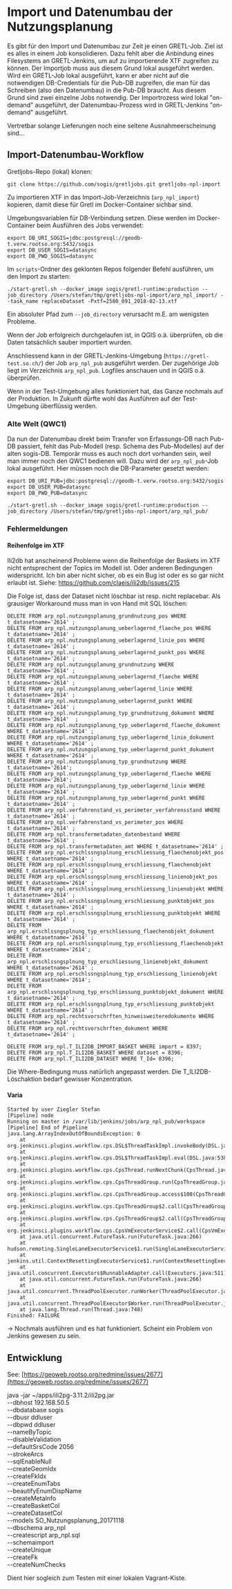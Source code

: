 # Import und Datenumbau der Nutzungsplanung

Es gibt für den Import und Datenumbau zur Zeit je einen GRETL-Job. Ziel ist es alles in einem Job konsolidieren. Dazu fehlt aber die Anbindung eines Filesystems an GRETL-Jenkins, um auf zu importierende XTF zugreifen zu können. Der Importjob muss aus diesem Grund lokal ausgeführt werden. Wird ein GRETL-Job lokal ausgeführt, kann er aber nicht auf die notwendigen DB-Credentials für die Pub-DB zugreifen, die man für das Schreiben (also den Datenumbau) in die Pub-DB braucht. Aus diesem Grund sind zwei einzelne Jobs notwendig. Der Importrozess wird lokal "on-demand" ausgeführt, der Datenumbau-Prozess wird in GRETL-Jenkins "on-demand" ausgeführt.

Vertretbar solange Lieferungen noch eine seltene Ausnahmeerscheinung sind...

## Import-Datenumbau-Workflow

Gretljobs-Repo (lokal) klonen:

```
git clone https://github.com/sogis/gretljobs.git gretljobs-npl-import
```

Zu importieren XTF in das Import-Job-Verzeichnis (`arp_npl_import`) kopieren, damit diese für Gretl im Docker-Container sichbar sind.

Umgebungsvariablen für DB-Verbindung setzen. Diese werden im Docker-Container beim Ausführen des Jobs verwendet:

```
export DB_URI_SOGIS=jdbc:postgresql://geodb-t.verw.rootso.org:5432/sogis
export DB_USER_SOGIS=datasync
export DB_PWD_SOGIS=datasync
```

Im `scripts`-Ordner des geklonten Repos folgender Befehl ausführen, um den Import zu starten:

```
./start-gretl.sh --docker_image sogis/gretl-runtime:production --job_directory /Users/stefan/tmp/gretljobs-npl-import/arp_npl_import/ --task_name replaceDataset -Pxtf=2580_091_2018-02-13.xtf
```

Ein absoluter Pfad zum `--job_directory` verursacht m.E. am wenigsten Probleme.

Wenn der Job erfolgreich durchgelaufen ist, in QGIS o.ä. überprüfen, ob die Daten tatsächlich sauber importiert wurden.

Anschliessend kann in der GRETL-Jenkins-Umgebung (`https://gretl-test.so.ch/`) der Job `arp_npl_pub` ausgeführt werden. Der zugehörige Job liegt im Verzeichnis `arp_npl_pub`. Logfiles anschauen und in QGIS o.ä. überprüfen. 

Wenn in der Test-Umgebung alles funktioniert hat, das Ganze nochmals auf der Produktion. In Zukunft dürfte wohl das Ausführen auf der Test-Umgebung überflüssig werden.

### Alte Welt (QWC1)
Da nun der Datenumbau direkt beim Transfer von Erfassungs-DB nach Pub-DB passiert, fehlt das Pub-Modell (resp. Schema des Pub-Modelles) auf der alten sogis-DB. Temporär muss es auch noch dort vorhanden sein, weil man immer noch den QWC1 bedienen will. Dazu wird der `arp_npl_pub`-Job lokal ausgeführt. Hier müssen noch die DB-Parameter gesetzt werden:

```
export DB_URI_PUB=jdbc:postgresql://geodb-t.verw.rootso.org:5432/sogis
export DB_USER_PUB=datasync
export DB_PWD_PUB=datasync
```

```
./start-gretl.sh --docker_image sogis/gretl-runtime:production --job_directory /Users/stefan/tmp/gretljobs-npl-import/arp_npl_pub/ 
```

### Fehlermeldungen
#### Reihenfolge im XTF
Ili2db hat anscheinend Probleme wenn die Reihenfolge der Baskets im XTF nicht entsprechent der Topics im Modell ist. Oder anderen Bedingungen widerspricht. Ich bin aber nicht sicher, ob es ein Bug ist oder es so gar nicht erlaubt ist. Siehe: https://github.com/claeis/ili2db/issues/215

Die Folge ist, dass der Dataset nicht löschbar ist resp. nicht replacebar. Als grausiger Workaround muss man in von Hand mit SQL löschen:

```
DELETE FROM arp_npl.nutzungsplanung_grundnutzung_pos WHERE t_datasetname='2614' ;
DELETE FROM arp_npl.nutzungsplanung_ueberlagernd_flaeche_pos WHERE t_datasetname='2614' ;
DELETE FROM arp_npl.nutzungsplanung_ueberlagernd_linie_pos WHERE t_datasetname='2614' ;
DELETE FROM arp_npl.nutzungsplanung_ueberlagernd_punkt_pos WHERE t_datasetname='2614' ;
DELETE FROM arp_npl.nutzungsplanung_grundnutzung WHERE t_datasetname='2614' ;
DELETE FROM arp_npl.nutzungsplanung_ueberlagernd_flaeche WHERE t_datasetname='2614' ;
DELETE FROM arp_npl.nutzungsplanung_ueberlagernd_linie WHERE t_datasetname='2614' ;
DELETE FROM arp_npl.nutzungsplanung_ueberlagernd_punkt WHERE t_datasetname='2614' ;
DELETE FROM arp_npl.nutzungsplanung_typ_grundnutzung_dokument WHERE t_datasetname='2614'  ;
DELETE FROM arp_npl.nutzungsplanung_typ_ueberlagernd_flaeche_dokument WHERE t_datasetname='2614' ;
DELETE FROM arp_npl.nutzungsplanung_typ_ueberlagernd_linie_dokument WHERE t_datasetname='2614' ;
DELETE FROM arp_npl.nutzungsplanung_typ_ueberlagernd_punkt_dokument WHERE t_datasetname='2614' ;
DELETE FROM arp_npl.nutzungsplanung_typ_grundnutzung WHERE t_datasetname='2614';  
DELETE FROM arp_npl.nutzungsplanung_typ_ueberlagernd_flaeche WHERE t_datasetname='2614';  
DELETE FROM arp_npl.nutzungsplanung_typ_ueberlagernd_linie WHERE t_datasetname='2614' ; 
DELETE FROM arp_npl.nutzungsplanung_typ_ueberlagernd_punkt WHERE t_datasetname='2614' ; 
DELETE FROM arp_npl.verfahrenstand_vs_perimeter_verfahrensstand WHERE t_datasetname='2614' ;
DELETE FROM arp_npl.verfahrenstand_vs_perimeter_pos WHERE t_datasetname='2614' ;
DELETE FROM arp_npl.transfermetadaten_datenbestand WHERE t_datasetname='2614' ;
DELETE FROM arp_npl.transfermetadaten_amt WHERE t_datasetname='2614' ;
DELETE FROM arp_npl.erschlssngsplnung_erschliessung_flaechenobjekt_pos WHERE t_datasetname='2614' ;
DELETE FROM arp_npl.erschlssngsplnung_erschliessung_flaechenobjekt WHERE t_datasetname='2614' ;
DELETE FROM arp_npl.erschlssngsplnung_erschliessung_linienobjekt_pos WHERE t_datasetname='2614' ;
DELETE FROM arp_npl.erschlssngsplnung_erschliessung_linienobjekt WHERE t_datasetname='2614' ;
DELETE FROM arp_npl.erschlssngsplnung_erschliessung_punktobjekt_pos WHERE t_datasetname='2614' ;
DELETE FROM arp_npl.erschlssngsplnung_erschliessung_punktobjekt WHERE t_datasetname='2614' ;
DELETE FROM arp_npl.erschlssngsplnung_typ_erschliessung_flaechenobjekt_dokument WHERE t_datasetname='2614' ;
DELETE FROM arp_npl.erschlssngsplnung_typ_erschliessung_flaechenobjekt WHERE t_datasetname='2614'; 
DELETE FROM arp_npl.erschlssngsplnung_typ_erschliessung_linienobjekt_dokument WHERE t_datasetname='2614' ;
DELETE FROM arp_npl.erschlssngsplnung_typ_erschliessung_linienobjekt WHERE t_datasetname='2614';
DELETE FROM arp_npl.erschlssngsplnung_typ_erschliessung_punktobjekt_dokument WHERE t_datasetname='2614' ;
DELETE FROM arp_npl.erschlssngsplnung_typ_erschliessung_punktobjekt WHERE t_datasetname='2614' ;
DELETE FROM arp_npl.rechtsvorschrften_hinweisweiteredokumente WHERE t_datasetname='2614' ;
DELETE FROM arp_npl.rechtsvorschrften_dokument WHERE t_datasetname='2614' ;

DELETE FROM arp_npl.T_ILI2DB_IMPORT_BASKET WHERE import = 8397;
DELETE FROM arp_npl.T_ILI2DB_BASKET WHERE dataset = 8396; 
DELETE FROM arp_npl.T_ILI2DB_DATASET WHERE T_Id= 8396; 
```

Die Where-Bedingung muss natürlich angepasst werden. Die T_ILI2DB-Löschaktion bedarf gewisser Konzentration.

#### Varia
```
Started by user Ziegler Stefan
[Pipeline] node
Running on master in /var/lib/jenkins/jobs/arp_npl_pub/workspace
[Pipeline] End of Pipeline
java.lang.ArrayIndexOutOfBoundsException: 0
	at org.jenkinsci.plugins.workflow.cps.DSL$ThreadTaskImpl.invokeBody(DSL.java:567)
	at org.jenkinsci.plugins.workflow.cps.DSL$ThreadTaskImpl.eval(DSL.java:538)
	at org.jenkinsci.plugins.workflow.cps.CpsThread.runNextChunk(CpsThread.java:184)
	at org.jenkinsci.plugins.workflow.cps.CpsThreadGroup.run(CpsThreadGroup.java:330)
	at org.jenkinsci.plugins.workflow.cps.CpsThreadGroup.access$100(CpsThreadGroup.java:82)
	at org.jenkinsci.plugins.workflow.cps.CpsThreadGroup$2.call(CpsThreadGroup.java:242)
	at org.jenkinsci.plugins.workflow.cps.CpsThreadGroup$2.call(CpsThreadGroup.java:230)
	at org.jenkinsci.plugins.workflow.cps.CpsVmExecutorService$2.call(CpsVmExecutorService.java:64)
	at java.util.concurrent.FutureTask.run(FutureTask.java:266)
	at hudson.remoting.SingleLaneExecutorService$1.run(SingleLaneExecutorService.java:112)
	at jenkins.util.ContextResettingExecutorService$1.run(ContextResettingExecutorService.java:28)
	at java.util.concurrent.Executors$RunnableAdapter.call(Executors.java:511)
	at java.util.concurrent.FutureTask.run(FutureTask.java:266)
	at java.util.concurrent.ThreadPoolExecutor.runWorker(ThreadPoolExecutor.java:1149)
	at java.util.concurrent.ThreadPoolExecutor$Worker.run(ThreadPoolExecutor.java:624)
	at java.lang.Thread.run(Thread.java:748)
Finished: FAILURE
```

-> Nochmals ausführen und es hat funktioniert. Scheint ein Problem von Jenkins gewesen zu sein.


## Entwicklung

See: [https://geoweb.rootso.org/redmine/issues/2677](https://geoweb.rootso.org/redmine/issues/2677)

java -jar ~/apps/ili2pg-3.11.2/ili2pg.jar \
--dbhost 192.168.50.5 \
--dbdatabase sogis \
--dbusr ddluser \
--dbpwd ddluser \
--nameByTopic \
--disableValidation \
--defaultSrsCode 2056 \
--strokeArcs \
--sqlEnableNull \
--createGeomIdx \
--createFkIdx \
--createEnumTabs \
--beautifyEnumDispName \
--createMetaInfo \
--createBasketCol \
--createDatasetCol \
--models SO_Nutzungsplanung_20171118 \
--dbschema arp_npl \
--createscript arp_npl.sql \
--schemaimport \
--createUnique \
--createFk \
--createNumChecks

Dient hier sogleich zum Testen mit einer lokalen Vagrant-Kiste.

